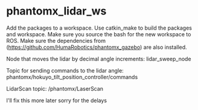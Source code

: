 # phantomx_lidar_ws

Add the packages to a workspace. Use catkin_make to build the packages and workspace. Make sure you source the bash for the new workspace to ROS. Make sure the dependencies from (https://github.com/HumaRobotics/phantomx_gazebo) are also installed. 

Node that moves the lidar by decimal angle increments: lidar_sweep_node

Topic for sending commands to the lidar angle: phantomx/hokuyo_tilt_position_controller/commands

LidarScan topic: /phantomx/LaserScan


I'll fix this more later sorry for the delays
